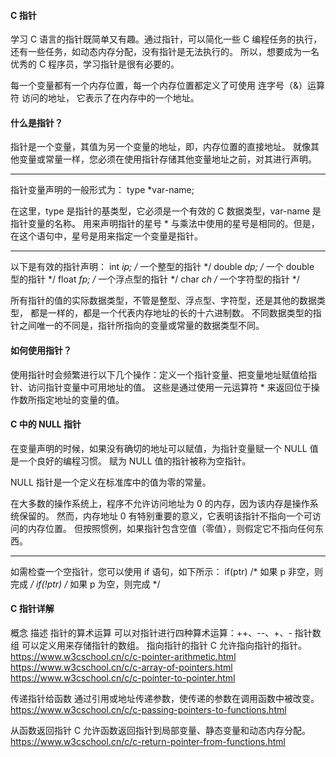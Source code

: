 

#### C 指针
学习 C 语言的指针既简单又有趣。通过指针，可以简化一些 C 编程任务的执行，
还有一些任务，如动态内存分配，没有指针是无法执行的。
所以，想要成为一名优秀的 C 程序员，学习指针是很有必要的。

每一个变量都有一个内存位置，每一个内存位置都定义了可使用 连字号（&）运算符 访问的地址，
它表示了在内存中的一个地址。



#### 什么是指针？
指针是一个变量，其值为另一个变量的地址，即，内存位置的直接地址。
就像其他变量或常量一样，您必须在使用指针存储其他变量地址之前，对其进行声明。

**********
指针变量声明的一般形式为：
type *var-name;


在这里，type 是指针的基类型，它必须是一个有效的 C 数据类型，var-name 是指针变量的名称。
用来声明指针的星号 * 与乘法中使用的星号是相同的。但是，在这个语句中，星号是用来指定一个变量是指针。

**********
以下是有效的指针声明：
int    *ip;    /* 一个整型的指针 */
double *dp;    /* 一个 double 型的指针 */
float  *fp;    /* 一个浮点型的指针 */
char   *ch     /* 一个字符型的指针 */

所有指针的值的实际数据类型，不管是整型、浮点型、字符型，还是其他的数据类型，
都是一样的，都是一个代表内存地址的长的十六进制数。
不同数据类型的指针之间唯一的不同是，指针所指向的变量或常量的数据类型不同。





#### 如何使用指针？
使用指针时会频繁进行以下几个操作：定义一个指针变量、把变量地址赋值给指针、访问指针变量中可用地址的值。
这些是通过使用一元运算符 * 来返回位于操作数所指定地址的变量的值。



#### C 中的 NULL 指针
在变量声明的时候，如果没有确切的地址可以赋值，为指针变量赋一个 NULL 值是一个良好的编程习惯。
赋为 NULL 值的指针被称为空指针。



NULL 指针是一个定义在标准库中的值为零的常量。





在大多数的操作系统上，程序不允许访问地址为 0 的内存，因为该内存是操作系统保留的。
然而，内存地址 0 有特别重要的意义，它表明该指针不指向一个可访问的内存位置。
但按照惯例，如果指针包含空值（零值），则假定它不指向任何东西。


**********
如需检查一个空指针，您可以使用 if 语句，如下所示：
if(ptr)     /* 如果 p 非空，则完成 */
if(!ptr)    /* 如果 p 为空，则完成 */



#### C 指针详解
概念	       描述
指针的算术运算	可以对指针进行四种算术运算：++、--、+、-
指针数组	    可以定义用来存储指针的数组。
指向指针的指针	C 允许指向指针的指针。
https://www.w3cschool.cn/c/c-pointer-arithmetic.html
https://www.w3cschool.cn/c/c-array-of-pointers.html
https://www.w3cschool.cn/c/c-pointer-to-pointer.html

传递指针给函数	通过引用或地址传递参数，使传递的参数在调用函数中被改变。
https://www.w3cschool.cn/c/c-passing-pointers-to-functions.html

从函数返回指针	C 允许函数返回指针到局部变量、静态变量和动态内存分配。
https://www.w3cschool.cn/c/c-return-pointer-from-functions.html



